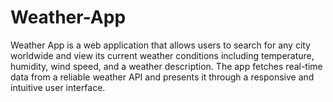 # Weather-App
Weather App is a web application that allows users to search for any city worldwide and view its current weather conditions including temperature, humidity, wind speed, and a weather description. The app fetches real-time data from a reliable weather API and presents it through a responsive and intuitive user interface. 
